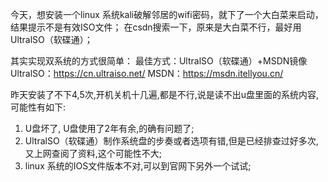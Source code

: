 今天，想安装一个linux 系统kali破解邻居的wifi密码，就下了一个大白菜来启动，结果提示不是有效ISO文件；
在csdn搜索一下，原来是大白菜不行，最好用UltralSO（软碟通）；

其实实现双系统的方式很简单：
最佳方式：UltralSO（软碟通）+MSDN镜像 
UltralSO：https://cn.ultraiso.net/ 
MSDN：https://msdn.itellyou.cn/

昨天安装了不下4,5次,开机关机十几遍,都是不行,说是读不出u盘里面的系统内容,可能性有如下:
1. U盘坏了, U盘使用了2年有余,的确有问题了;
2. UltralSO（软碟通）制作系统盘的步奏或者选项有错,但是已经排查过好多次,又上网查阅了资料,这个可能性不大;
3. linux 系统的IOS文件版本不对,可以到官网下另外一个试试;

